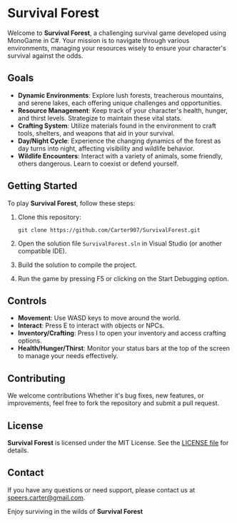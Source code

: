 # Survival Forest

Welcome to **Survival Forest**, a challenging survival game developed using MonoGame in C#. Your mission is to navigate through various environments, managing your resources wisely to ensure your character's survival against the odds.

## Goals

- **Dynamic Environments**: Explore lush forests, treacherous mountains, and serene lakes, each offering unique challenges and opportunities.
- **Resource Management**: Keep track of your character's health, hunger, and thirst levels. Strategize to maintain these vital stats.
- **Crafting System**: Utilize materials found in the environment to craft tools, shelters, and weapons that aid in your survival.
- **Day/Night Cycle**: Experience the changing dynamics of the forest as day turns into night, affecting visibility and wildlife behavior.
- **Wildlife Encounters**: Interact with a variety of animals, some friendly, others dangerous. Learn to coexist or defend yourself.

## Getting Started

To play **Survival Forest**, follow these steps:

1. Clone this repository:
   ```
   git clone https://github.com/Carter907/SurvivalForest.git
   ```

2. Open the solution file `SurvivalForest.sln` in Visual Studio (or another compatible IDE).

3. Build the solution to compile the project.

4. Run the game by pressing F5 or clicking on the Start Debugging option.

## Controls

- **Movement**: Use WASD keys to move around the world.
- **Interact**: Press E to interact with objects or NPCs.
- **Inventory/Crafting**: Press I to open your inventory and access crafting options.
- **Health/Hunger/Thirst**: Monitor your status bars at the top of the screen to manage your needs effectively.

## Contributing

We welcome contributions Whether it's bug fixes, new features, or improvements, feel free to fork the repository and submit a pull request.

## License

**Survival Forest** is licensed under the MIT License. See the [LICENSE file](LICENSE.md) for details.

## Contact

If you have any questions or need support, please contact us at speers.carter@gmail.com.

Enjoy surviving in the wilds of **Survival Forest**
